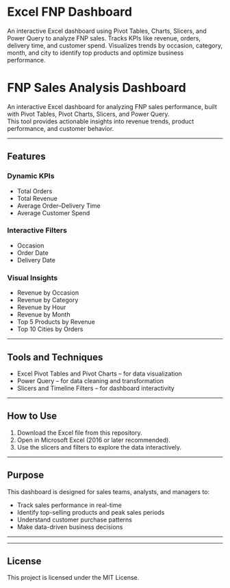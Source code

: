# Excel FNP Dashboard

An interactive Excel dashboard using Pivot Tables, Charts, Slicers, and Power Query to analyze FNP sales. Tracks KPIs like revenue, orders, delivery time, and customer spend. Visualizes trends by occasion, category, month, and city to identify top products and optimize business performance.

# FNP Sales Analysis Dashboard

An interactive Excel dashboard for analyzing FNP sales performance, built with Pivot Tables, Pivot Charts, Slicers, and Power Query.  
This tool provides actionable insights into revenue trends, product performance, and customer behavior.

---

## Features

### Dynamic KPIs
- Total Orders
- Total Revenue
- Average Order–Delivery Time
- Average Customer Spend

### Interactive Filters
- Occasion  
- Order Date  
- Delivery Date  

### Visual Insights
- Revenue by Occasion  
- Revenue by Category  
- Revenue by Hour  
- Revenue by Month  
- Top 5 Products by Revenue  
- Top 10 Cities by Orders  

---

## Tools and Techniques
- Excel Pivot Tables and Pivot Charts – for data visualization  
- Power Query – for data cleaning and transformation  
- Slicers and Timeline Filters – for dashboard interactivity  

---

## How to Use
1. Download the Excel file from this repository.  
2. Open in Microsoft Excel (2016 or later recommended).  
3. Use the slicers and filters to explore the data interactively.  

---

## Purpose
This dashboard is designed for sales teams, analysts, and managers to:
- Track sales performance in real-time  
- Identify top-selling products and peak sales periods  
- Understand customer purchase patterns  
- Make data-driven business decisions

---

---

## License
This project is licensed under the MIT License.
